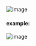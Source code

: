![image](https://reactiveprogramming.io/books/patterns/img/patterns-articles/bridge-diagram.png)
#### example:
![image](https://i0.wp.com/darrenfinch.com/wp-content/uploads/2020/05/bridge_pattern.jpg)